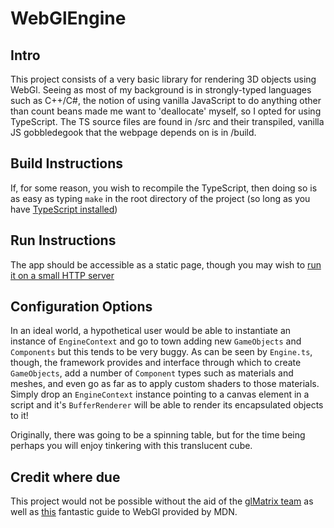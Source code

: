 # WebGlEngine

## Intro
This project consists of a very basic library for rendering 3D objects using WebGl. Seeing as most of my background is in strongly-typed languages such as C++/C#, the notion of using vanilla JavaScript to do anything other than count beans made me want to 'deallocate' myself, so I opted for using TypeScript.
The TS source files are found in /src and their transpiled, vanilla JS gobbledegook that the webpage depends on is in /build.

## Build Instructions
If, for some reason, you wish to recompile the TypeScript, then doing so is as easy as typing `make` in the root directory of the project (so long as you have [TypeScript installed](https://www.typescriptlang.org/download))

## Run Instructions
The app should be accessible as a static page, though you may wish to [run it on a small HTTP server](https://developer.mozilla.org/en-US/docs/Learn/Common_questions/set_up_a_local_testing_server)

## Configuration Options
In an ideal world, a hypothetical user would be able to instantiate an instance of `EngineContext` and go to town adding new `GameObjects` and `Components` but this tends to be very buggy. As can be seen by `Engine.ts`, though, the framework provides and interface through which to create `GameObjects`, add a number of `Component` types such as materials and meshes, and even go as far as to apply custom shaders to those materials. Simply drop an `EngineContext` instance pointing to a canvas element in a script and it's `BufferRenderer` will be able to render its encapsulated objects to it!

Originally, there was going to be a spinning table, but for the time being perhaps you will enjoy tinkering with this translucent cube.

## Credit where due
This project would not be possible without the aid of the [glMatrix team](https://glmatrix.net/) as well as [this](https://developer.mozilla.org/en-US/docs/Web/API/WebGL_API) fantastic guide to WebGl provided by MDN.

